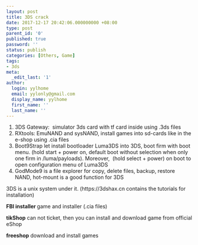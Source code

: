 ```yaml
---
layout: post
title: 3DS crack
date: 2017-12-17 20:42:06.000000000 +08:00
type: post
parent_id: '0'
published: true
password: ''
status: publish
categories: [Others, Game]
tags:
- 3ds
meta:
  _edit_last: '1'
author:
  login: yylhome
  email: yylonly@gmail.com
  display_name: yylhome
  first_name: ''
  last_name: ''
---
```

<ol>
<li>3DS Gateway:  simulator 3ds card with tf card inside using .3ds files</li>
<li>RXtools: EmuNAND and sysNAND, install games into sd-cards like in the e-shop using .cia files</li>
<li>Boot9Strap let install bootloader Luma3DS into 3DS, boot firm with boot menu. (hold start + power on, default boot without selection when only one firm in /luma/payloads). Moreover,  (hold select + power) on boot to open configuration menu of Luma3DS</li>
<li>GodMode9 is a file explorer for copy, delete files, backup, restore NAND, hot-mount is a good function for 3DS</li>
</ol>
<p>3DS is a unix system under it. (https://3dshax.cn contains the tutorials for installation)</p>
<p><strong>FBI installer </strong>game and installer (.cia files)</p>
<p><strong>tikShop</strong> can not ticket, then you can install and download game from official eShop</p>
<p><strong>freeshop</strong> download and install games</p>
